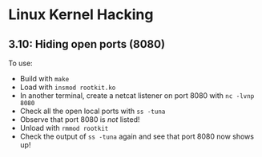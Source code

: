 # Linux Kernel Hacking

## 3.10: Hiding open ports (8080)

To use:
* Build with `make`
* Load with `insmod rootkit.ko`
* In another terminal, create a netcat listener on port 8080 with `nc -lvnp 8080`
* Check all the open local ports with `ss -tuna`
* Observe that port 8080 is *not* listed!
* Unload with `rmmod rootkit`
* Check the output of `ss -tuna` again and see that port 8080 now shows up!

